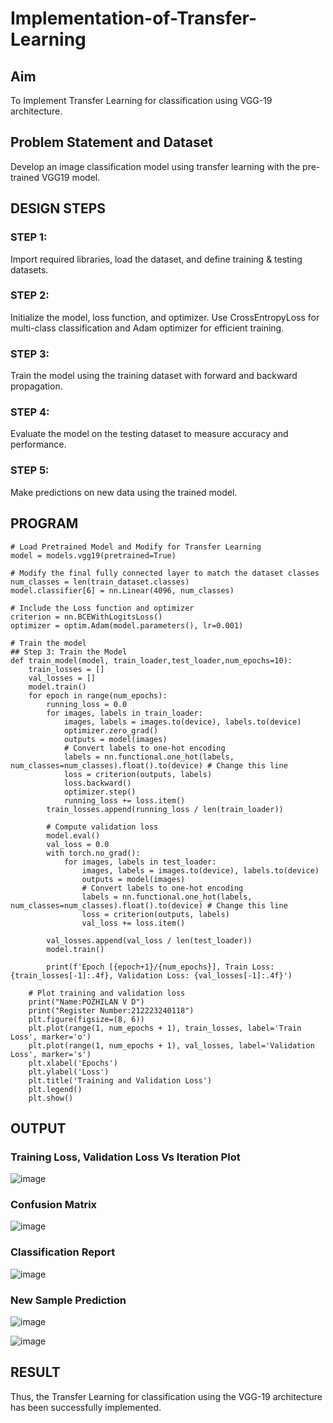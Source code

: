 # Implementation-of-Transfer-Learning
## Aim
To Implement Transfer Learning for classification using VGG-19 architecture.

## Problem Statement and Dataset
Develop an image classification model using transfer learning with the pre-trained VGG19 model.

## DESIGN STEPS
### STEP 1:
Import required libraries, load the dataset, and define training & testing datasets.

### STEP 2:
Initialize the model, loss function, and optimizer. Use CrossEntropyLoss for multi-class classification and Adam optimizer for efficient training.

### STEP 3:
Train the model using the training dataset with forward and backward propagation.

### STEP 4:
Evaluate the model on the testing dataset to measure accuracy and performance.

### STEP 5:
Make predictions on new data using the trained model.
## PROGRAM
```
# Load Pretrained Model and Modify for Transfer Learning
model = models.vgg19(pretrained=True)
```
```
# Modify the final fully connected layer to match the dataset classes
num_classes = len(train_dataset.classes)
model.classifier[6] = nn.Linear(4096, num_classes)
```
```
# Include the Loss function and optimizer
criterion = nn.BCEWithLogitsLoss()
optimizer = optim.Adam(model.parameters(), lr=0.001)
```
```
# Train the model
## Step 3: Train the Model
def train_model(model, train_loader,test_loader,num_epochs=10):
    train_losses = []
    val_losses = []
    model.train()
    for epoch in range(num_epochs):
        running_loss = 0.0
        for images, labels in train_loader:
            images, labels = images.to(device), labels.to(device)
            optimizer.zero_grad()
            outputs = model(images)
            # Convert labels to one-hot encoding
            labels = nn.functional.one_hot(labels, num_classes=num_classes).float().to(device) # Change this line
            loss = criterion(outputs, labels)
            loss.backward()
            optimizer.step()
            running_loss += loss.item()
        train_losses.append(running_loss / len(train_loader))

        # Compute validation loss
        model.eval()
        val_loss = 0.0
        with torch.no_grad():
            for images, labels in test_loader:
                images, labels = images.to(device), labels.to(device)
                outputs = model(images)
                # Convert labels to one-hot encoding
                labels = nn.functional.one_hot(labels, num_classes=num_classes).float().to(device) # Change this line
                loss = criterion(outputs, labels)
                val_loss += loss.item()

        val_losses.append(val_loss / len(test_loader))
        model.train()

        print(f'Epoch [{epoch+1}/{num_epochs}], Train Loss: {train_losses[-1]:.4f}, Validation Loss: {val_losses[-1]:.4f}')

    # Plot training and validation loss
    print("Name:POZHILAN V D")
    print("Register Number:212223240118")
    plt.figure(figsize=(8, 6))
    plt.plot(range(1, num_epochs + 1), train_losses, label='Train Loss', marker='o')
    plt.plot(range(1, num_epochs + 1), val_losses, label='Validation Loss', marker='s')
    plt.xlabel('Epochs')
    plt.ylabel('Loss')
    plt.title('Training and Validation Loss')
    plt.legend()
    plt.show()
```


## OUTPUT
### Training Loss, Validation Loss Vs Iteration Plot
![image](https://github.com/user-attachments/assets/7ac9f530-557f-4192-9a4f-93da80d8c143)

### Confusion Matrix
![image](https://github.com/user-attachments/assets/63c07ee3-96f8-439c-af76-3f3811a964c8)

### Classification Report
![image](https://github.com/user-attachments/assets/fb35a371-5d91-475c-bc70-f9ea76ca3f06)

### New Sample Prediction
![image](https://github.com/user-attachments/assets/de770b1a-695e-490b-b004-348fcc327cbe)

![image](https://github.com/user-attachments/assets/ca202328-198f-4376-bfb6-71acefd03946)

## RESULT
Thus, the Transfer Learning for classification using the VGG-19 architecture has been successfully implemented.

